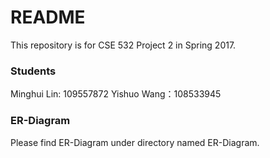 # README #
This repository is for CSE 532 Project 2 in Spring 2017.

### Students ###
Minghui Lin: 109557872
Yishuo Wang：108533945

### ER-Diagram ###
Please find ER-Diagram under directory named ER-Diagram.
